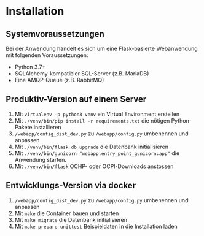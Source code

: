 # Installation

## Systemvoraussetzungen

Bei der Anwendung handelt es sich um eine Flask-basierte Webanwendung mit folgenden Voraussetzungen:
* Python 3.7+
* SQLAlchemy-kompatibler SQL-Server (z.B. MariaDB)
* Eine AMQP-Queue (z.B. RabbitMQ)


## Produktiv-Version auf einem Server

1) Mit `virtualenv -p python3 venv` ein Virtual Environment erstellen
2) Mit `./venv/bin/pip install -r requirements.txt` die nötigen Python-Pakete installieren
3) `/webapp/config_dist_dev.py` zu `/webapp/config.py` umbenennen und anpassen  
4) Mit `./venv/bin/flask db upgrade` die Datenbank initialisieren 
5) Mit `./venv/bin/gunicorn "webapp.entry_point_gunicorn:app"` die Anwendung starten.
6) Mit `./venv/bin/flask` OCHP- oder OCPI-Downloads anstossen 


## Entwicklungs-Version via docker

1) `/webapp/config_dist_dev.py` zu `/webapp/config.py` umbenennen und anpassen
2) Mit `make` die Container bauen und starten
3) Mit `make migrate` die Datenbank initialisieren
4) Mit `make prepare-unittest` Beispieldaten in die Installation laden
